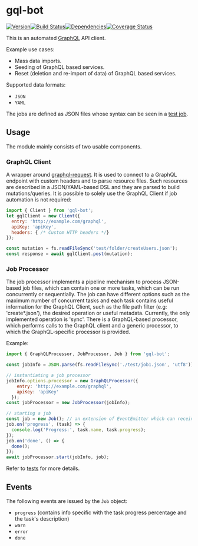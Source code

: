 # gql-bot

[![Version][version]](https://www.npmjs.com/package/@restorecommerce/gql-bot)[![Build Status][build]](https://travis-ci.org/restorecommerce/gql-bot?branch=master)[![Dependencies][depend]](https://david-dm.org/restorecommerce/gql-bot)[![Coverage Status][cover]](https://coveralls.io/github/restorecommerce/gql-bot?branch=master)

[version]: http://img.shields.io/npm/v/@restorecommerce/gql-bot.svg?style=flat-square
[build]: http://img.shields.io/travis/restorecommerce/gql-bot/master.svg?style=flat-square
[depend]: https://img.shields.io/david/restorecommerce/gql-bot.svg?style=flat-square
[cover]: http://img.shields.io/coveralls/restorecommerce/gql-bot/master.svg?style=flat-square

This is an automated [GraphQL](http://graphql.org/) API client.

Example use cases:

- Mass data imports.
- Seeding of GraphQL based services.
- Reset (deletion and re-import of data) of GraphQL based services.

Supported data formats:

- `JSON`
- `YAML`

The jobs are defined as JSON files whose syntax can be seen in a [test job](test/job3.json).

## Usage

The module mainly consists of two usable components.

### GraphQL Client

A wrapper around [graphql-request](https://github.com/graphcool/graphql-request). It is used to connect to a GraphQL endpoint with custom headers and to parse resource files. Such resources are described in a JSON/YAML-based DSL and they are parsed to build mutations/queries.
It is possible to solely use the GraphQL Client if job automation is not required:

```js
import { Client } from 'gql-bot';
let gqlClient = new Client({
  entry: 'http://example.com/graphql',
  apiKey: 'apiKey',
  headers: { /* Custom HTTP headers */}
});

const mutation = fs.readFileSync('test/folder/createUsers.json');
const response = await gqlClient.post(mutation);
```

### Job Processor

The job processor implements a pipeline mechanism to process JSON-based job files, which can contain one or more tasks, which can be run concurrently or sequentially. The job can have different options such as the maximum number of concurrent tasks and each task contains useful information for the GraphQL Client, such as the file path filter (e.g: 'create*.json'), the desired operation or useful metadata. Currently, the only implemented operation is 'sync'.
There is a GraphQL-based processor, which performs calls to the GraphQL client and a generic processor, to which the GraphQL-specific processor is provided.

Example:

```js
import { GraphQLProcessor, JobProcessor, Job } from 'gql-bot';

const jobInfo = JSON.parse(fs.readFileSync('./test/job1.json', 'utf8'));

// instantiating a job processor
jobInfo.options.processor = new GraphQLProcessor({
    entry: 'http://example.com/graphql',
    apiKey: 'apiKey'
  });
const jobProcessor = new JobProcessor(jobInfo);

// starting a job
const job = new Job(); // an extension of EventEmitter which can receive job-related options
job.on('progress', (task) => {
  console.log('Progress:', task.name, task.progress);
});
job.on('done', () => {
  done();
});
await jobProcessor.start(jobInfo, job);
```

Refer to [tests](test/) for more details.

## Events

The following events are issued by the `Job` object:

- `progress` (contains info specific with the task progress percentage and the task's description)
- `warn`
- `error`
- `done`

